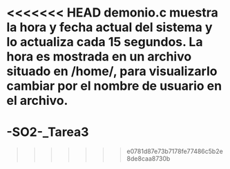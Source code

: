 <<<<<<< HEAD
demonio.c muestra la hora y fecha actual del sistema y lo actualiza cada 15 segundos.
La hora es mostrada en un archivo situado en /home/<usuario>, para visualizarlo cambiar <usuario> por el nombre de usuario en el archivo.
=======
# -SO2-_Tarea3
>>>>>>> e0781d87e73b7178fe77486c5b2e8de8caa8730b

